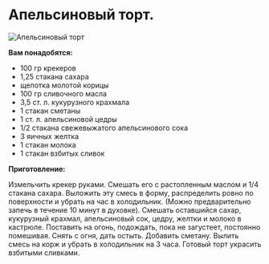 # Апельсиновый торт.
![Апельсиновый торт](/images/Kulinar/Desert/tort_apellsin.jpg 'Апельсиновый торт')

**Вам понадобятся:**

- 100 гр крекеров
- 1,25 стакана сахара
- щепотка молотой корицы
- 100 гр сливочного масла
- 3,5 ст. л. кукурузного крахмала
- 1 стакан сметаны
- 1 ст. л. апельсиновой цедры
- 1/2 стакана свежевыжатого апельсинового сока
- 3 яичных желтка
- 1 стакан молока
- 1 стакан взбитых сливок

**Приготовление:**

Измельчить крекер руками. Смешать его с растопленным маслом и 1/4 стакана сахара. Выложить эту смесь в форму, распределить ровно по поверхности и убрать на час в холодильник. (Можно предварительно запечь в течение 10 минут в духовке). Смешать оставшийся сахар, кукурузный крахмал, апельсиновый сок, цедру, желтки и молоко в кастрюле. Поставить на огонь, подождать, пока не загустеет, постоянно помешивая. Снять с огня, дать остыть. Добавить сметану. Вылить смесь на корж и убрать в холодильник на 3 часа. Готовый торт украсить взбитыми сливками.
